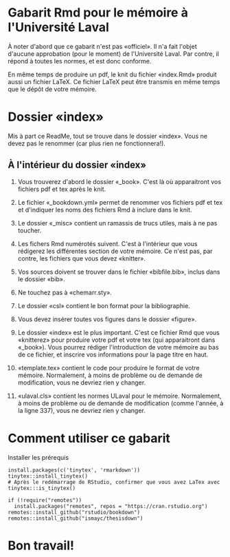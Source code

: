 # Gabarit Rmd pour le mémoire à l'Université Laval

À noter d'abord que ce gabarit n'est pas «officiel».
Il n'a fait l'objet d'aucune approbation (pour le moment) de l'Université Laval.
Par contre, il répond à toutes les normes, et est donc conforme.

En même temps de produire un pdf, le knit du fichier «index.Rmd» produit aussi un fichier LaTeX.
Ce fichier LaTeX peut être transmis en même temps que le dépôt de votre mémoire.

# Dossier «index»

Mis à part ce ReadMe, tout se trouve dans le dossier «index».
Vous ne devez pas le renommer (car plus rien ne fonctionnera!).

## À l'intérieur du dossier «index»

1. Vous trouverez d'abord le dossier «_book». C'est là où apparaitront vos fichiers pdf et tex après le knit.

2. Le fichier «_bookdown.yml» permet de renommer vos fichiers pdf et tex et d'indiquer les noms des fichiers Rmd à inclure dans le knit.

3. Le dossier «_misc» contient un ramassis de trucs utiles, mais à ne pas toucher.

4. Les fichers Rmd numérotés suivent. C'est à l'intérieur que vous rédigerez les différentes section de votre mémoire. Ce n'est pas, par contre, les fichiers que vous devez «knitter».

5. Vos sources doivent se trouver dans le fichier «bibfile.bib», inclus dans le dossier «bib».

6. Ne touchez pas à «chemarr.sty».

7. Le dossier «csl» contient le bon format pour la bibliographie.

8. Vous devez insérer toutes vos figures dans le dossier «figure».

9. Le dossier «index» est le plus important. C'est ce fichier Rmd que vous «knitterez» pour produire votre pdf et votre tex (qui apparaitront dans «_book»). Vous pourrez rédiger l'introduction de votre mémoire au bas de ce fichier, et inscrire vos informations pour la page titre en haut.

10. «template.tex» contient le code pour produire le format de votre mémoire. Normalement, à moins de problème ou de demande de modification, vous ne devriez rien y changer.

11. «ulaval.cls» contient les normes ULaval pour le mémoire. Normalement, à moins de problème ou de demande de modification (comme l'année, à la ligne 337), vous ne devriez rien y changer.

# Comment utiliser ce gabarit

Installer les prérequis

```
install.packages(c('tinytex', 'rmarkdown'))
tinytex::install_tinytex()
# Après le redémarrage de RStudio, confirmer que vous avez LaTex avec
tinytex:::is_tinytex()

if (!require("remotes")) 
  install.packages("remotes", repos = "https://cran.rstudio.org")
remotes::install_github("rstudio/bookdown")
remotes::install_github("ismayc/thesisdown")
```

# Bon travail! 
